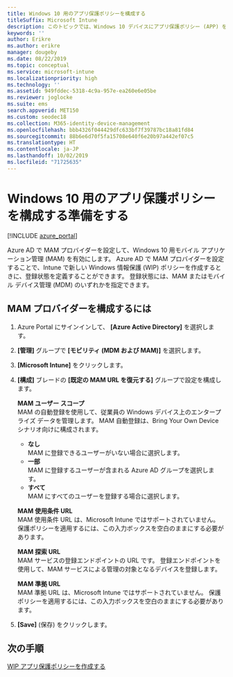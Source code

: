 ```yaml
---
title: Windows 10 用のアプリ保護ポリシーを構成する
titleSuffix: Microsoft Intune
description: このトピックでは、Windows 10 デバイスにアプリ保護ポリシー (APP) を構成する方法について説明します。
keywords: ''
author: Erikre
ms.author: erikre
manager: dougeby
ms.date: 08/22/2019
ms.topic: conceptual
ms.service: microsoft-intune
ms.localizationpriority: high
ms.technology: ''
ms.assetid: 949fddec-5318-4c9a-957e-ea260e6e05be
ms.reviewer: joglocke
ms.suite: ems
search.appverid: MET150
ms.custom: seodec18
ms.collection: M365-identity-device-management
ms.openlocfilehash: bbb4326f044429dfc633bf7f39787bc18a81fd84
ms.sourcegitcommit: 88b6e6d70f5fa15708e640f6e20b97a442ef07c5
ms.translationtype: HT
ms.contentlocale: ja-JP
ms.lasthandoff: 10/02/2019
ms.locfileid: "71725635"
---
```

# <a name="get-ready-to-configure-app-protection-policies-for-windows-10"></a>Windows 10 用のアプリ保護ポリシーを構成する準備をする 

[!INCLUDE [azure_portal](../includes/azure_portal.md)]

Azure AD で MAM プロバイダーを設定して、Windows 10 用モバイル アプリケーション管理 (MAM) を有効にします。 Azure AD で MAM プロバイダーを設定することで、Intune で新しい Windows 情報保護 (WIP) ポリシーを作成するときに、登録状態を定義することができます。 登録状態には、MAM またはモバイル デバイス管理 (MDM) のいずれかを指定できます。

## <a name="to-configure-the-mam-provider"></a>MAM プロバイダーを構成するには

1. Azure Portal にサインインして、 **[Azure Active Directory]** を選択します。

2. **[管理]** グループで **[モビリティ (MDM および MAM)]** を選択します。

3. **[Microsoft Intune]** をクリックします。

4. **[構成]** ブレードの **[既定の MAM URL を復元する]** グループで設定を構成します。

   **MAM ユーザー スコープ**  
   MAM の自動登録を使用して、従業員の Windows デバイス上のエンタープライズ データを管理します。 MAM 自動登録は、Bring Your Own Device シナリオ向けに構成されます。<ul><li>**なし**<br>MAM に登録できるユーザーがいない場合に選択します。</li><li>**一部**<br>MAM に登録するユーザーが含まれる Azure AD グループを選択します。</li><li>**すべて**<br>MAM にすべてのユーザーを登録する場合に選択します。</li></ul>

   **MAM 使用条件 URL**  
   MAM 使用条件 URL は、Microsoft Intune ではサポートされていません。 保護ポリシーを適用するには、この入力ボックスを空白のままにする必要があります。

   **MAM 探索 URL**  
   MAM サービスの登録エンドポイントの URL です。 登録エンドポイントを使用して、MAM サービスによる管理の対象となるデバイスを登録します。

   **MAM 準拠 URL**  
   MAM 準拠 URL は、Microsoft Intune ではサポートされていません。 保護ポリシーを適用するには、この入力ボックスを空白のままにする必要があります。 

5. **[Save]** (保存) をクリックします。

## <a name="next-steps"></a>次の手順

[WIP アプリ保護ポリシーを作成する](windows-information-protection-policy-create.md)
